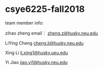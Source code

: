 # csye6225-fall2018


team member info:

zihao zheng
email： zheng.z@husky.neu.edu

LiYing Cheng
cheng.li@husky.neu.edu

Xing Li 
li.xing1@husky.ueu.edu

Yi Jiao 
jiao.yi1@husky.neu.edu

